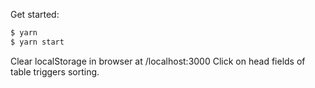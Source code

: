 Get started:
```sh
$ yarn 
$ yarn start 
```
Clear localStorage in browser at /localhost:3000
Click on head fields of table triggers sorting.
